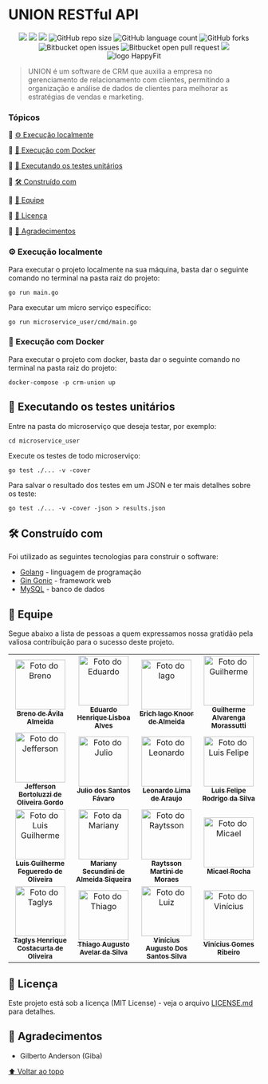 # UNION RESTful API

<div align="center">
  <img src="https://img.shields.io/static/v1?label=golang&message=language&color=blue&style=for-the-badge&logo=GO"/>
  <img src="https://img.shields.io/static/v1?label=gin%20gonic&message=framework&color=orange&style=for-the-badge&logo=GO"/>
  <img src="http://img.shields.io/static/v1?label=License&message=MIT&color=green&style=for-the-badge"/>
  <img alt="GitHub repo size" src="https://img.shields.io/github/repo-size/ViniciusGR797/crm_union?style=for-the-badge">
  <img alt="GitHub language count" src="https://img.shields.io/github/languages/count/ViniciusGR797/crm_union?style=for-the-badge">
  <img alt="GitHub forks" src="https://img.shields.io/github/forks/ViniciusGR797/crm_union?style=for-the-badge">
  <img alt="Bitbucket open issues" src="https://img.shields.io/bitbucket/issues/ViniciusGR797/crm_union?style=for-the-badge">
  <img alt="Bitbucket open pull request" src="https://img.shields.io/bitbucket/pr-raw/ViniciusGR797/crm_union?style=for-the-badge">
  <img src="http://img.shields.io/static/v1?label=STATUS&message=Development&color=GREEN&style=for-the-badge"/>
  
</div>

<div align="center">
  <img src="https://cdn.discordapp.com/attachments/1089358473483006105/1092501283291795527/LogoUnion.png" alt="logo HappyFit">
</div>
  
> UNION é um software de CRM que auxilia a empresa no gerenciamento de relacionamento com clientes, permitindo a organização e análise de dados de clientes para melhorar as estratégias de vendas e marketing.

### Tópicos 

:small_blue_diamond: [⚙ Execução localmente](#-execução-localmente)

:small_blue_diamond: [🐳 Execução com Docker](#-execução-com-docker)

:small_blue_diamond: [📃 Executando os testes unitários](#-executando-os-testes-unitários)

:small_blue_diamond: [🛠 Construído com](#-construído-com)

:small_blue_diamond: [👥 Equipe](#-equipe)

:small_blue_diamond: [📄 Licença](#-licença)

:small_blue_diamond: [🎁 Agradecimentos](#-agradecimentos)

### ⚙ Execução localmente

Para executar o projeto localmente na sua máquina, basta dar o seguinte comando no terminal na pasta raiz do projeto:

```
go run main.go
```

Para executar um micro serviço específico:

```
go run microservice_user/cmd/main.go
```

### 🐳 Execução com Docker
Para executar o projeto com docker, basta dar o seguinte comando no terminal na pasta raiz do projeto:
```
docker-compose -p crm-union up
```

## 📃 Executando os testes unitários

Entre na pasta do microserviço que deseja testar, por exemplo:
```
cd microservice_user
```

Execute os testes de todo microserviço:
```
go test ./... -v -cover
```

Para salvar o resultado dos testes em um JSON e ter mais detalhes sobre os teste:
```
go test ./... -v -cover -json > results.json
```

## 🛠 Construído com
Foi utilizado as seguintes tecnologias para construir o software:

* [Golang](https://go.dev/doc/) - linguagem de programação
* [Gin Gonic](https://github.com/gin-gonic/gin) - framework web 
* [MySQL](https://dev.mysql.com/doc/) - banco de dados

## 👥 Equipe

Segue abaixo a lista de pessoas a quem expressamos nossa gratidão pela valiosa contribuição para o sucesso deste projeto.

<table>
  <tr>
    <td align="center">
      <a href="https://github.com/Breno-AA">
        <img src="https://avatars.githubusercontent.com/u/45759261?v=4" width="100px;" alt="Foto do Breno"/><br>
        <sub>
          <b>Breno de Ávila Almeida</b>
        </sub>
      </a>
    </td>
    <td align="center">
      <a href="https://github.com/Eduardo-Lisboa">
        <img src="https://avatars.githubusercontent.com/u/108145431?v=4" width="100px;" alt="Foto do Eduardo"/><br>
        <sub>
          <b>Eduardo Henrique Lisboa Alves</b>
        </sub>
      </a>
    </td>
    <td align="center">
      <a href="https://github.com/erich-ika">
        <img src="https://avatars.githubusercontent.com/u/95936922?v=4" width="100px;" alt="Foto do Iago"/><br>
        <sub>
          <b>Erich Iago Knoor de Almeida</b>
        </sub>
      </a>
    </td>
    <td align="center">
      <a href="https://github.com/Guilhermealst">
        <img src="https://avatars.githubusercontent.com/u/116703599?v=4" width="100px;" alt="Foto do Guilherme"/><br>
        <sub>
          <b>Guilherme Alvarenga Morassutti</b>
        </sub>
      </a>
    </td>
  </tr>
  <tr>
    <td align="center">
      <a href="https://github.com/Jeffersonbortoluzzi">
        <img src="https://avatars.githubusercontent.com/u/95036870?v=4" width="100px;" alt="Foto do Jefferson"/><br>
        <sub>
          <b>Jefferson Bortoluzzi de Oliveira Gordo</b>
        </sub>
      </a>
    </td>
    <td align="center">
      <a href="https://github.com/JulioFavaro98">
        <img src="https://avatars.githubusercontent.com/u/94727206?v=4" width="100px;" alt="Foto do Julio"/><br>
        <sub>
          <b>Julio dos Santos Fávaro</b>
        </sub>
      </a>
    </td>
    <td align="center">
      <a href="https://github.com/leohlima">
        <img src="https://avatars.githubusercontent.com/u/88112020?v=4" width="100px;" alt="Foto do Leonardo"/><br>
        <sub>
          <b>Leonardo Lima de Araujo</b>
        </sub>
      </a>
    </td>
    <td align="center">
      <a href="https://github.com/LuisFelipeRodrigo">
        <img src="https://avatars.githubusercontent.com/u/103063554?v=4" width="100px;" alt="Foto do Luis Felipe"/><br>
        <sub>
          <b>Luis Felipe Rodrigo da Silva</b>
        </sub>
      </a>
    </td>
  </tr>
  <tr>
    <td align="center">
      <a href="https://github.com/GuilhermeFegueredo">
        <img src="https://avatars.githubusercontent.com/u/80172606?v=4" width="100px;" alt="Foto do Luis Guilherme"/><br>
        <sub>
          <b>Luis Guilherme Fegueredo de Oliveira</b>
        </sub>
      </a>
    </td>
    <td align="center">
      <a href="https://github.com/MarianySecundini">
        <img src="https://avatars.githubusercontent.com/u/86186072?v=4" width="100px;" alt="Foto da Mariany"/><br>
        <sub>
          <b>Mariany Secundini de Almeida Siqueira</b>
        </sub>
      </a>
    </td>
    <td align="center">
      <a href="https://github.com/Raytsson">
        <img src="https://avatars.githubusercontent.com/u/107050617?v=4" width="100px;" alt="Foto do Raytsson"/><br>
        <sub>
          <b>Raytsson Martini de Moraes</b>
        </sub>
      </a>
    </td>
    <td align="center">
      <a href="https://github.com/eu-micaeu">
        <img src="https://avatars.githubusercontent.com/u/69124656?v=4" width="100px;" alt="Foto do Micael"/><br>
        <sub>
          <b>Micael Rocha</b>
        </sub>
      </a>
    </td>
  </tr>
  <tr>
    <td align="center">
      <a href="https://github.com/taglyscostacurta">
        <img src="https://avatars.githubusercontent.com/u/97138443?v=4" width="100px;" alt="Foto do Taglys"/><br>
        <sub>
          <b>Taglys Henrique Costacurta de Oliveira</b>
        </sub>
      </a>
    </td>
    <td align="center">
      <a href="https://github.com/Avelar19">
        <img src="https://avatars.githubusercontent.com/u/118865712?v=4" width="100px;" alt="Foto do Thiago"/><br>
        <sub>
          <b>Thiago Augusto Avelar da Silva</b>
        </sub>
      </a>
    </td>
    <td align="center">
      <a href="https://github.com/V1n1c1usAu">
        <img src="https://avatars.githubusercontent.com/u/96804098?v=4" width="100px;" alt="Foto do Luiz"/><br>
        <sub>
          <b>Vinícius Augusto Dos Santos Silva</b>
        </sub>
      </a>
    </td>
    <td align="center">
      <a href="https://github.com/ViniciusGR797">
        <img src="https://avatars.githubusercontent.com/u/106624536?v=4" width="100px;" alt="Foto do Vinícius"/><br>
        <sub>
          <b>Vinícius Gomes Ribeiro</b>
        </sub>
      </a>
    </td>
  </tr>
</table>

## 📄 Licença

Este projeto está sob a licença (MIT License) - veja o arquivo [LICENSE.md](https://github.com/ViniciusGR797/crm_union/blob/main/license) para detalhes.

## 🎁 Agradecimentos

* Gilberto Anderson (Giba)

[⬆ Voltar ao topo](#union-restful-api)<br>
